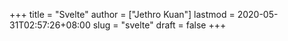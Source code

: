 +++
title = "Svelte"
author = ["Jethro Kuan"]
lastmod = 2020-05-31T02:57:26+08:00
slug = "svelte"
draft = false
+++
